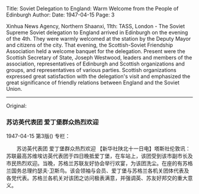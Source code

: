 Title: Soviet Delegation to England: Warm Welcome from the People of Edinburgh
Author:
Date: 1947-04-15
Page: 3

Xinhua News Agency, Northern Shaanxi, 11th: TASS, London - The Soviet Supreme Soviet delegation to England arrived in Edinburgh on the evening of the 4th. They were warmly welcomed at the station by the Deputy Mayor and citizens of the city. That evening, the Scottish-Soviet Friendship Association held a welcome banquet for the delegation. Present were the Scottish Secretary of State, Joseph Westwood, leaders and members of the association, representatives of Edinburgh and Scottish organizations and groups, and representatives of various parties. Scottish organizations expressed great satisfaction with the delegation's visit and emphasized the great significance of friendly relations between England and the Soviet Union.



<hr /> 

Original: 


### 苏访英代表团  爱丁堡群众热烈欢迎

1947-04-15
第3版()
专栏：

　　苏访英代表团
    爱丁堡群众热烈欢迎
    【新华社陕北十一日电】塔斯社伦敦讯：苏联最高苏维埃访英代表团于四日晚抵爱丁堡，在车站上，该团受到该市副市长及市民热烈欢迎。当晚，苏格兰苏联友好协会举行欢宴，为该团洗尘。在座的有苏格兰国务总理约瑟夫·卫斯鸟。该会领袖与会员、爱丁堡与苏格兰各机关团体代表及各党代表。苏格兰各机关对该团之访问极表满意，并强调英、苏友好邦交的重大意义。
